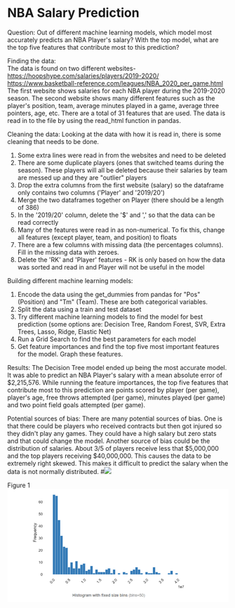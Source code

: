# NBA Salary Prediction
Question:
Out of different machine learning models, which model most accurately predicts an NBA Player's salary? With the top model, what are the top five features that contribute most to this prediction? 

Finding the data:  
The data is found on two different websites-
https://hoopshype.com/salaries/players/2019-2020/
https://www.basketball-reference.com/leagues/NBA_2020_per_game.html
The first website shows salaries for each NBA player during the 2019-2020 season. 
The second website shows many different features such as the player's position, team, average minutes played in a game, average three pointers, age, etc. There are a total of 31 features that are used. 
The data is read in to the file by using the read_html function in pandas. 

Cleaning the data: 
Looking at the data with how it is read in, there is some cleaning that needs to be done. 
1) Some extra lines were read in from the websites and need to be deleted 
2) There are some duplicate players (ones that switched teams during the season). These players will all be deleted because their salaries by team are messed up and they are "outlier" players
3) Drop the extra columns from the first website (salary) so the dataframe only contains two columns ('Player' and '2019/20')
4) Merge the two dataframes together on Player (there should be a length of 386)
5) In the '2019/20' column, delete the '$' and ',' so that the data can be read correctly
6) Many of the features were read in as non-numerical. To fix this, change all features (except player, team, and position) to floats
7) There are a few columns with missing data (the percentages columns). Fill in the missing data with zeroes. 
8) Delete the 'RK' and 'Player' features - RK is only based on how the data was sorted and read in and Player will not be useful in the model

Building different machine learning models: 
1) Encode the data using the get_dummies from pandas for "Pos" (Position) and "Tm" (Team). These are both categorical variables.
2) Split the data using a train and test dataset
3) Try different machine learning models to find the model for best prediction (some options are: Decision Tree, Random Forest, SVR, Extra Trees, Lasso, Ridge, Elastic Net)
4) Run a Grid Search to find the best parameters for each model 
5) Get feature importances and find the top five most important features for the model. Graph these features. 

Results: 
The Decision Tree model ended up being the most accurate model. It was able to predict an NBA Player's salary with a mean absolute error of $2,215,576. While running the feature importances, the top five features that contribute most to this prediction are points scored by player (per game), player's age, free throws attempted (per game), minutes played (per game) and two point field goals attempted (per game). 

Potential sources of bias: 
There are many potential sources of bias. One is that there could be players who received contracts but then got injured so they didn't play any games. They could have a high salary but zero stats and that could change the model. Another source of bias could be the distribution of salaries. About 3/5 of players receive less that $5,000,000 and the top players receiving $40,000,000. This causes the data to be extremely right skewed. This makes it difficult to predict the salary when the data is not normally distributed. 
#<img src = "‪C:\Users\mlewi\Documents\salary graph.png">

Figure 1
![](Image/salary.png)

